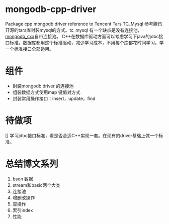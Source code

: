 # mongodb-cpp-driver
Package cpp mongodb driver reference to Tencent Tars TC_Mysql
参考腾讯开源的tars库封装mysql的方式。tc_mysql 有一个缺点是没有连接池，[mongodb_cxx](http://mongocxx.org/)自带连接池。
C++在数据库驱动方面可以考虑学习下java的jdbc接口标准，数据库都用这个标准驱动，减少学习成本，不用每个库都花时间学习。学一个标准接口全部适用。

# 组件
- 封装mongodb driver 的连接池
- 组装数据方式使用map 键值对方式
- 封装常用操作接口：insert，update，find

# 待做项
[] 学习jdbc接口标准，看是否合适C++实现一套。在现有的driver基础上做一个标准。

# 总结博文系列
1. bson 数据
2. stream和basic两个大类
3. 连接池
4. 增删改操作
5. 查操作
6. 索引index
7. 性能
